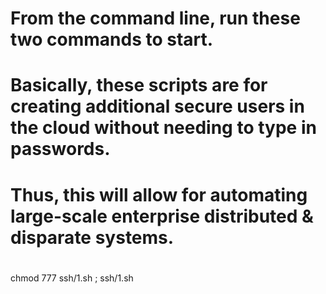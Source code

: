 #
# From the command line, run these two commands to start.
# Basically, these scripts are for creating additional secure users in the cloud without needing to type in passwords.  
# Thus, this will allow for automating large-scale enterprise distributed & disparate systems.
#
chmod 777 ssh/1.sh ; ssh/1.sh

